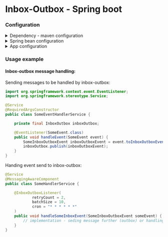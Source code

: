 # Inbox-Outbox - Spring boot

### Configuration
<details>
    <summary>Dependency - maven configuration</summary>

Following repository has to be added:
```xml
<repositories>
    <repository>
        <id>Self hosted nexus</id>
        <url>https://nexus.shane3102.pl/repository/maven-releases/</url>
    </repository>
</repositories>
```

Dependency:
```xml
<dependency>
    <groupId>pl.shane3102.messaging</groupId>
    <artifactId>inbox-outbox-spring-boot</artifactId>
    <version>${inbox-outbox.version}</version>
</dependency>
```
</details>

<details>
    <summary>Spring bean configuration</summary>

Following configuration extending `InboxOutboxConfiguration` with `InboxOutbox` bean has to be registered:
```java
@Configuration
public class InboxOutboxBeanConfiguration extends InboxOutboxConfiguration {

    public InboxOutboxBeanConfiguration(@NotNull ApplicationContext applicationContext) {
        super(applicationContext);
    }

    @Bean
    InboxOutbox inboxOutbox(
        ScheduledTaskRegistrar scheduledTaskRegistrar,
        LoadMessages loadMessages,
        SaveMessage saveMessage,
        DeleteMessage deleteMessage,
        ApplicationContext applicationContext
    ) {
        return new InboxOutbox(
            scheduledTaskRegistrar,
            loadMessages,
            saveMessage,
            deleteMessage,
            applicationContext
        );
    }
}
```

It is recommended to implement interfaces `LoadMessages`, `SaveMessage` and `DeleteMessage`
default implementations are based on in-memory repository
    

</details>

<details>
  <summary>App configuration</summary>

Folowing annotation has to be present in class starting Spring boot

```java
@EnableScheduling
```

</details>

### Usage example

#### Inbox-outbox message handling:

Sending messages to be handled by inbox-outbox:
```java
import org.springframework.context.event.EventListener;
import org.springframework.stereotype.Service;

@Service
@RequiredArgsConstructor
public class SomeEventHandlerService {

    private final InboxOutbox inboxOutbox;

    @EventListener(SomeEvent.class)
    public void handleEvent(SomeEvent event) {
        SomeInboxOutboxEvent inboxOutboxEvent = event.toInboxOutboxEvent();
        inboxOutbox.publish(inboxOutboxEvent);
    }
}

```

Handing event send to inbox-outbox:
```java
@Service
@MessagingAwareComponent
public class SomeHandlerService {

    @InboxOutboxListener(
            retryCount = 2,
            batchSize = 10,
            cron = "* * * * * *"
    )
    public void handleSomeInboxEvent(SomeInboxOutboxEvent someEvent) {
        // implementation - seding message further (outbox) or handling message and saving result (inbox)
    }
}
```
